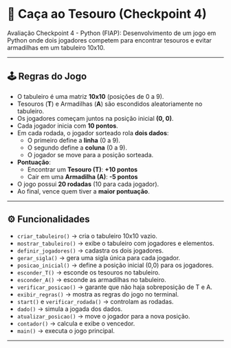 # 🎯 Caça ao Tesouro (Checkpoint 4)

Avaliação Checkpoint 4 - Python (FIAP): Desenvolvimento de um jogo em Python onde dois jogadores competem para encontrar tesouros e evitar armadilhas em um tabuleiro 10x10.


---

## 🕹️ Regras do Jogo  

- O tabuleiro é uma matriz **10x10** (posições de 0 a 9).  
- Tesouros (**T**) e Armadilhas (**A**) são escondidos aleatoriamente no tabuleiro.  
- Os jogadores começam juntos na posição inicial **(0, 0)**.  
- Cada jogador inicia com **10 pontos**.  
- Em cada rodada, o jogador sorteado rola **dois dados**:  
  - O primeiro define a **linha** (0 a 9).  
  - O segundo define a **coluna** (0 a 9).  
  - O jogador se move para a posição sorteada.  
- **Pontuação**:  
  - Encontrar um **Tesouro (T)**: **+10 pontos**  
  - Cair em uma **Armadilha (A)**: **-5 pontos**  
- O jogo possui **20 rodadas** (10 para cada jogador).  
- Ao final, vence quem tiver a **maior pontuação**.  

---

## ⚙️ Funcionalidades  

- `criar_tabuleiro()` → cria o tabuleiro 10x10 vazio.  
- `mostrar_tabuleiro()` → exibe o tabuleiro com jogadores e elementos.  
- `definir_jogadores()` → cadastra os dois jogadores.  
- `gerar_sigla()` → gera uma sigla única para cada jogador.  
- `posicao_inicial()` → define a posição inicial (0,0) para os jogadores.  
- `esconder_T()` → esconde os tesouros no tabuleiro.  
- `esconder_A()` → esconde as armadilhas no tabuleiro.  
- `verificar_posicao()` → garante que não haja sobreposição de T e A.  
- `exibir_regras()` → mostra as regras do jogo no terminal.  
- `start()` e `verificar_rodada()` → controlam as rodadas.  
- `dado()` → simula a jogada dos dados.  
- `atualizar_posicao()` → move o jogador para a nova posição.  
- `contador()` → calcula e exibe o vencedor.  
- `main()` → executa o jogo principal.  

---

